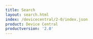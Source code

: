 ```yaml
---
title: Search
layout: search.html
index: /devicecentral/2-0/index.json
product: Device Central
productversion: '2.0'
---
```




